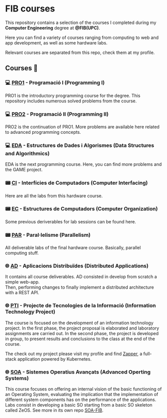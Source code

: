 # FIB courses
This repository contains a selection of the courses I completed during my **Computer Engineering** degree at **@FIB(UPC)**.

Here you can find a variety of courses ranging from computing to web and app development, as well as some hardware labs.

Relevant courses are separated from this repo, check them at my profile.

## Courses 📂
### 💻 [PRO1](./courses/PRO1) - Programació I (Programming I)
PRO1 is the introductory programming course for the degree. This repository includes numerous solved problems from the course.

### 💻 [PRO2](./courses/PRO2) - Programació II (Programming II)
PRO2 is the continuation of PRO1. More problems are available here related to advanced programming concepts.

### 💻 [EDA](./courses/EDA) - Estructures de Dades i Algorismes (Data Structures and Algorithmics)
EDA is the next programming course. Here, you can find more problems and the GAME project.

### 📟 [CI](./courses/CI) - Interfícies de Computadors (Computer Interfacing)
Here are all the labs from this hardware course.

### 📟 [EC](./courses/EC) - Estructures de Computadors (Computer Organization)
Some previous deriverables for lab sessions can be found here.

### 📟 [PAR](./courses/PAR) - Paral·lelisme (Parallelism)
All deliverable labs of the final hardware course. Basically, parallel computing stuff.

### 🌐 [AD](./courses/AD) - Aplicacions Distribuïdes (Distributed Applications)
It contains all course deliverables. AD consisted in develop from scratch a simple web-app.  
Then, performing changes to finally implement a distributed architecture with a REST API.

### 🌐 [PTI](./courses/PTI) - Projecte de Tecnologies de la Informació (Information Technology Project)
The course is focused on the development of an information technology project. 
In the first phase, the project proposal is elaborated and laboratory assignments are carried out. In the second phase, the project is developed in group, to present results and conclusions to the class at the end of the course.

The check out my project please visit my profile and find [Zapper](https://github.com/masep01#zapper), a full-stack application powered by Kubernetes.

### 🌐 [SOA](https://github.com/masep01/SOA-FIB) - Sistemes Operatius Avançats (Advanced Operting Systems)
This course focuses on offering an internal vision of the basic functioning of an Operating System, evaluating the implication that the implementation of different system components has on the performance of the applications. Labs consist in developing a basic SO starting from a basic SO skeleton called ZeOS.
See more in its own repo [SOA-FIB](https://github.com/masep01/SOA-FIB).
